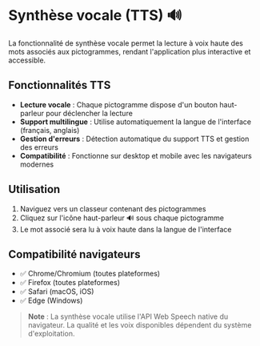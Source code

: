 # Synthèse vocale (TTS) 🔊

La fonctionnalité de synthèse vocale permet la lecture à voix haute des mots associés aux pictogrammes, rendant l'application plus interactive et accessible.

## Fonctionnalités TTS

- **Lecture vocale** : Chaque pictogramme dispose d'un bouton haut-parleur pour déclencher la lecture
- **Support multilingue** : Utilise automatiquement la langue de l'interface (français, anglais)
- **Gestion d'erreurs** : Détection automatique du support TTS et gestion des erreurs
- **Compatibilité** : Fonctionne sur desktop et mobile avec les navigateurs modernes

## Utilisation

1. Naviguez vers un classeur contenant des pictogrammes
2. Cliquez sur l'icône haut-parleur 🔊 sous chaque pictogramme
3. Le mot associé sera lu à voix haute dans la langue de l'interface

## Compatibilité navigateurs

- ✅ Chrome/Chromium (toutes plateformes)
- ✅ Firefox (toutes plateformes)  
- ✅ Safari (macOS, iOS)
- ✅ Edge (Windows)

> **Note** : La synthèse vocale utilise l'API Web Speech native du navigateur. La qualité et les voix disponibles dépendent du système d'exploitation.